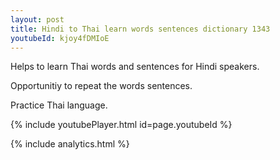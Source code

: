 ```yaml
---
layout: post
title: Hindi to Thai learn words sentences dictionary 1343 
youtubeId: kjoy4fDMIoE
---
```

 
 
Helps to learn Thai words and sentences for Hindi speakers.

Opportunitiy to repeat the words sentences. 

Practice Thai language. 
 
{% include youtubePlayer.html id=page.youtubeId %}
 
 
{% include analytics.html %}
